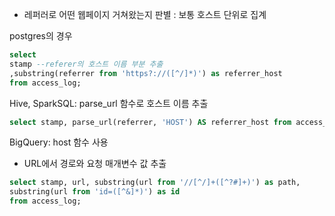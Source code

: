 - 레퍼러로 어떤 웹페이지 거쳐왔는지 판별 : 
보통 호스트 단위로 집계

postgres의 경우
```sql
select 
stamp --referer의 호스트 이름 부분 추출
,substring(referrer from 'https?://([^/]*)') as referrer_host
from access_log;
```

Hive, SparkSQL: parse_url 함수로 호스트 이름 추출
```sql
select stamp, parse_url(referrer, 'HOST') AS referrer_host from access_log;
```

BigQuery: host 함수 사용

- URL에서 경로와 요청 매개변수 값 추출
```sql
select stamp, url, substring(url from '//[^/]+([^?#]+)') as path, 
substring(url from 'id=([^&]*)') as id
from access_log;
```
